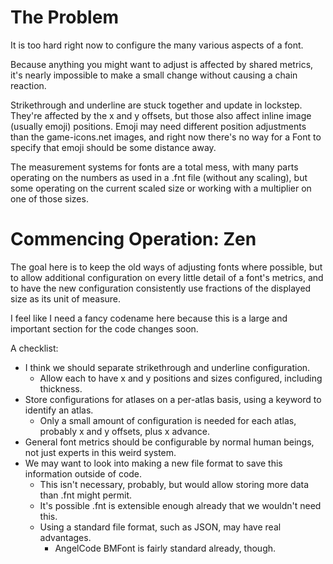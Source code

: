 # The Problem

It is too hard right now to configure the many various aspects of a font.

Because anything you might want to adjust is affected by shared metrics, it's nearly impossible to make a small change
without causing a chain reaction.

Strikethrough and underline are stuck together and update in lockstep. They're affected by the x and y offsets, but
those also affect inline image (usually emoji) positions. Emoji may need different position adjustments than the
game-icons.net images, and right now there's no way for a Font to specify that emoji should be some distance away.

The measurement systems for fonts are a total mess, with many parts operating on the numbers as used in a .fnt file
(without any scaling), but some operating on the current scaled size or working with a multiplier on one of those sizes.

# Commencing Operation: Zen

The goal here is to keep the old ways of adjusting fonts where possible, but to allow additional configuration on every
little detail of a font's metrics, and to have the new configuration consistently use fractions of the displayed size
as its unit of measure.

I feel like I need a fancy codename here because this is a large and important section for the code changes soon.

A checklist:
 - I think we should separate strikethrough and underline configuration.
   - Allow each to have x and y positions and sizes configured, including thickness.
 - Store configurations for atlases on a per-atlas basis, using a keyword to identify an atlas.
   - Only a small amount of configuration is needed for each atlas, probably x and y offsets, plus x advance.
 - General font metrics should be configurable by normal human beings, not just experts in this weird system.
 - We may want to look into making a new file format to save this information outside of code.
   - This isn't necessary, probably, but would allow storing more data than .fnt might permit.
   - It's possible .fnt is extensible enough already that we wouldn't need this.
   - Using a standard file format, such as JSON, may have real advantages.
     - AngelCode BMFont is fairly standard already, though. 

